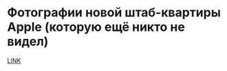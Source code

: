 # Фотографии новой штаб-квартиры Apple (которую ещё никто не видел)



[LINK](https://varlamov.ru/2804759.html)